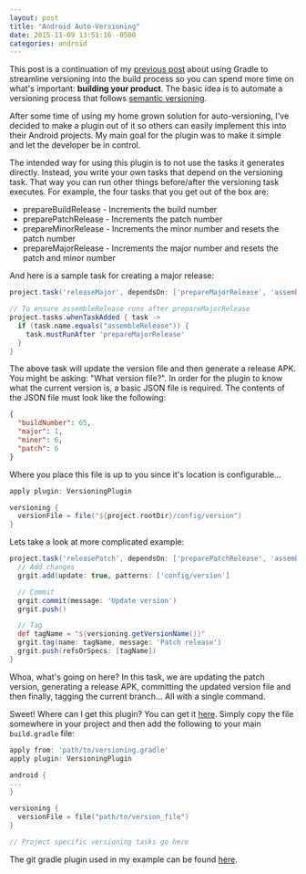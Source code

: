 ```yaml
---
layout: post
title: "Android Auto-Versioning"
date: 2015-11-09 13:51:16 -0500
categories: android
---
```

This post is a continuation of my [previous post](/2015/07/16/Steamlining-releases) about using Gradle to streamline versioning into the build process so you can spend more time on what's important: **building your product**. The basic idea is to automate a versioning process that follows [semantic versioning](http://semver.org/).

After some time of using my home grown solution for auto-versioning, I've decided to make a plugin out of it so others can easily implement this into their Android projects. My main goal for the plugin was to make it simple and let the developer be in control.

The intended way for using this plugin is to not use the tasks it generates directly. Instead, you write your own tasks that depend on the versioning task. That way you can run other things before/after the versioning task executes. For example, the four tasks that you get out of the box are:

 - prepareBuildRelease - Increments the build number
 - preparePatchRelease - Increments the patch number
 - prepareMinorRelease - Increments the minor number and resets the patch number
 - prepareMajorRelease - Increments the major number and resets the patch and minor number

And here is a sample task for creating a major release:

```Groovy
project.task('releaseMajor', dependsOn: ['prepareMajorRelease', 'assembleRelease'])

// To ensure assembleRelease runs after prepareMajorRelease
project.tasks.whenTaskAdded { task ->
  if (task.name.equals("assembleRelease")) {
    task.mustRunAfter 'prepareMajorRelease'
  }
}
```

The above task will update the version file and then generate a release APK. You might be asking: "What version file?". In order for the plugin to know what the current version is, a basic JSON file is required. The contents of the JSON file must look like the following:

```JSON
{
  "buildNumber": 65,
  "major": 1,
  "minor": 6,
  "patch": 6
}
```

Where you place this file is up to you since it's location is configurable...

```Groovy
apply plugin: VersioningPlugin

versioning {
  versionFile = file("${project.rootDir}/config/version")
}
```

Lets take a look at more complicated example:

```Groovy
project.task('releasePatch', dependsOn: ['preparePatchRelease', 'assembleRelease']) << {
  // Add changes
  grgit.add(update: true, patterns: ['config/version']

  // Commit
  grgit.commit(message: 'Update version')
  grgit.push()

  // Tag
  def tagName = "${versioning.getVersionName()}"
  grgit.tag(name: tagName, message: 'Patch release')
  grgit.push(refsOrSpecs: [tagName])
}
```

Whoa, what's going on here? In this task, we are updating the patch version, generating a release APK, committing the updated version file and then finally, tagging the current branch... All with a single command.

Sweet! Where can I get this plugin? You can get it [here](https://gist.github.com/alexfu/e5523a4276d24c320a3a). Simply copy the file somewhere in your project and then add the following to your main `build.gradle` file:

```Groovy
apply from: 'path/to/versioning.gradle'
apply plugin: VersioningPlugin

android {
...
}

versioning {
  versionFile = file("path/to/version_file")
}

// Project specific versioning tasks go here
```

The git gradle plugin used in my example can be found [here](https://github.com/ajoberstar/grgit).

